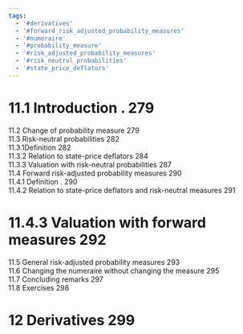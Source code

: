 ```yaml
---
tags:
  - '#derivatives'
  - '#forward_risk_adjusted_probability_measures'
  - '#numeraire'
  - '#probability_measure'
  - '#risk_adjusted_probability_measures'
  - '#risk_neutral_probabilities'
  - '#state_price_deflators'
---
```

# 11.1 Introduction . 279  

11.2 Change of probability measure 279   
11.3 Risk-neutral probabilities 282   
11.3.1Definition 282   
11.3.2 Relation to state-price deflators 284   
11.3.3 Valuation with risk-neutral probabilities 287   
11.4 Forward risk-adjusted probability measures 290   
11.4.1 Definition . 290   
11.4.2 Relation to state-price deflators and risk-neutral measures 291  

# 11.4.3 Valuation with forward measures 292  

11.5 General risk-adjusted probability measures 293   
11.6 Changing the numeraire without changing the measure 295   
11.7 Concluding remarks 297   
11.8 Exercises 298  

# 12 Derivatives 299  
